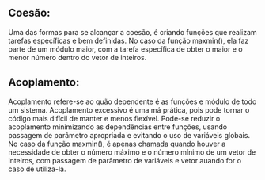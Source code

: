 ## Coesão:
Uma das formas para se alcançar a coesão, é criando funções que realizam tarefas específicas e bem definidas.
No caso da função maxmin(), ela faz parte de um módulo maior, com a tarefa específica de obter o maior e o menor número dentro do vetor de inteiros.

## Acoplamento:

Acoplamento refere-se ao quão dependente é as funções e módulo de todo um sistema. Acoplamento excessivo é uma má prática, pois pode tornar o código mais difícil de manter e menos flexível. Pode-se reduzir o acoplamento minimizando as dependências entre funções, usando passagem de parâmetro apropriada e evitando o uso de variáveis globais. No caso da função maxmin(), é apenas chamada quando houver a necessidade de obter o número máximo e o número mínimo de um vetor de inteiros, com passagem de parâmetro de variáveis e vetor auando for o caso de utiliza-la.